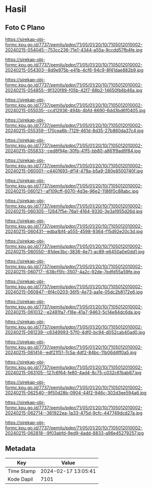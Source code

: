 # Hasil

## Foto C Plano

https://sirekap-obj-formc.kpu.go.id/7737/pemilu/pdpr/71/05/01/20/10/7105012010002-20240215-054045--753cc236-71e1-4344-a55a-9ccdd57fb4fe.jpg

https://sirekap-obj-formc.kpu.go.id/7737/pemilu/pdpr/71/05/01/20/10/7105012010002-20240215-054303--8d9e975b-e41b-4cf6-94c9-8f41dae882b9.jpg

https://sirekap-obj-formc.kpu.go.id/7737/pemilu/pdpr/71/05/01/20/10/7105012010002-20240215-054855--9f320f89-f05b-42f7-88b2-14650fb6b46a.jpg

https://sirekap-obj-formc.kpu.go.id/7737/pemilu/pdpr/71/05/01/20/10/7105012010002-20240215-055035--ccd12936-494b-4bfd-8690-6dd3bd6f0405.jpg

https://sirekap-obj-formc.kpu.go.id/7737/pemilu/pdpr/71/05/01/20/10/7105012010002-20240215-055359--170cea6b-7129-461d-8d35-27b860da37c4.jpg

https://sirekap-obj-formc.kpu.go.id/7737/pemilu/pdpr/71/05/01/20/10/7105012010002-20240215-055833--ced8f94e-30fb-41f5-bb80-a861f9ad6f84.jpg

https://sirekap-obj-formc.kpu.go.id/7737/pemilu/pdpr/71/05/01/20/10/7105012010002-20240215-060001--c4401693-df14-479a-b5a9-280e8500740f.jpg

https://sirekap-obj-formc.kpu.go.id/7737/pemilu/pdpr/71/05/01/20/10/7105012010002-20240215-060121--af109cff-6070-4d3e-96e2-1186f0c88abc.jpg

https://sirekap-obj-formc.kpu.go.id/7737/pemilu/pdpr/71/05/01/20/10/7105012010002-20240215-060305--12847f5e-76a1-4164-9330-3e3a1955d26d.jpg

https://sirekap-obj-formc.kpu.go.id/7737/pemilu/pdpr/71/05/01/20/10/7105012010002-20240215-060431--edba1bf4-a555-4598-9364-f15d92e20c3d.jpg

https://sirekap-obj-formc.kpu.go.id/7737/pemilu/pdpr/71/05/01/20/10/7105012010002-20240215-060550--81dee3bc-3836-4e71-ac89-e6450a0e0dd1.jpg

https://sirekap-obj-formc.kpu.go.id/7737/pemilu/pdpr/71/05/01/20/10/7105012010002-20240215-060717--638cf5fc-3507-4a2c-92de-7edfd55a59fe.jpg

https://sirekap-obj-formc.kpu.go.id/7737/pemilu/pdpr/71/05/01/20/10/7105012010002-20240215-060847--6f4c0203-36f5-4e73-aa1e-05dc2b8172e6.jpg

https://sirekap-obj-formc.kpu.go.id/7737/pemilu/pdpr/71/05/01/20/10/7105012010002-20240215-061032--e2481fa7-f18e-41a7-9463-5c14e84dc6da.jpg

https://sirekap-obj-formc.kpu.go.id/7737/pemilu/pdpr/71/05/01/20/10/7105012010002-20240215-061239--c6349993-57f0-4df0-bc94-d052cab40ad0.jpg

https://sirekap-obj-formc.kpu.go.id/7737/pemilu/pdpr/71/05/01/20/10/7105012010002-20240215-061414--edf21f51-7c5a-4df2-84bc-11b06d4ff0a5.jpg

https://sirekap-obj-formc.kpu.go.id/7737/pemilu/pdpr/71/05/01/20/10/7105012010002-20240215-063105--127c6f64-fe80-4ad4-8c75-c032c61bab67.jpg

https://sirekap-obj-formc.kpu.go.id/7737/pemilu/pdpr/71/05/01/20/10/7105012010002-20240215-062540--9f50d28b-0904-44f2-946c-302d3ee594a6.jpg

https://sirekap-obj-formc.kpu.go.id/7737/pemilu/pdpr/71/05/01/20/10/7105012010002-20240215-062714--361922ea-1a33-475d-9cfc-447749dcd27a.jpg

https://sirekap-obj-formc.kpu.go.id/7737/pemilu/pdpr/71/05/01/20/10/7105012010002-20240215-062818--9f03abfd-9ed9-4add-8833-a96e45279257.jpg


## Metadata

| Key        | Value               |
| ---------- | ------------------- |
| Time Stamp | 2024-02-17 13:05:41 |
| Kode Dapil | 7101                |



